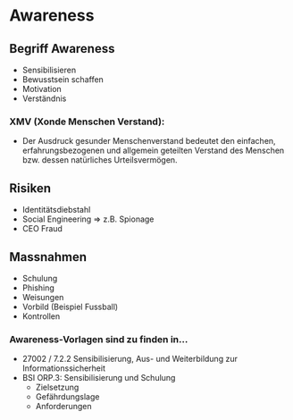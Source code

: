 # Awareness

## Begriff Awareness

* Sensibilisieren
* Bewusstsein schaffen
* Motivation
* Verständnis

### XMV \(Xonde Menschen Verstand\):

* Der Ausdruck gesunder Menschenverstand bedeutet den einfachen, erfahrungsbezogenen und allgemein geteilten Verstand des Menschen bzw. dessen natürliches Urteilsvermögen.

## Risiken

* Identitätsdiebstahl
* Social Engineering =&gt; z.B. Spionage
* CEO Fraud

## Massnahmen

* Schulung
* Phishing
* Weisungen
* Vorbild \(Beispiel Fussball\)
* Kontrollen

### Awareness-Vorlagen sind zu finden in...

* 27002 / 7.2.2 Sensibilisierung, Aus- und Weiterbildung zur Informationssicherheit
* BSI ORP.3: Sensibilisierung und Schulung
  * Zielsetzung
  * Gefährdungslage
  * Anforderungen



